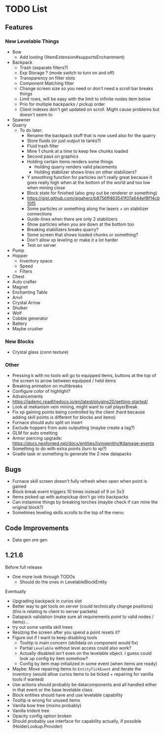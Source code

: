 # TODO List
## Features
### New Levelable Things
- Bow
  - Add looting (IItemExtension#supportsEnchantment)
- Backpack
  - Trash (separate filters?)
  - Exp Storage ? (mode switch to turn on and off)
  - Transparency on filter slots
  - Component Matching filter
  - Change screen size so you need or don't need a scroll bar breaks things
  - Limit rows, will be easy with the limit to infinite nodes item below
  - Prio for multiple backpacks / pickup order
  - Client indexes don't get updated on scroll. Might cause problems but doesn't seem to
- Spawner
- Quarry
  - To do later:
    - Rename the backpack stuff that is now used also for the quarry
    - Store fluids (or just output to tanks?)
    - Fluid trash filter
    - Mine 1 chunk at a time to keep few chunks loaded
    - Second pass on graphics
    - Holding certain items renders some things
      - Holding quarry renders valid placements
      - Holding stabilizer shows lines on other stabilizers?
    - Y smoothing function for particles isn't really great because it goes really high when at the bottom of the world and too low when mining close
    - Block state for finished (also grey out be renderer or something)
    - https://gist.github.com/gigaherz/b8756ff463541f07a644ef8f14cb10f5
    - Some particles or something along the lasers + on stabilizer connections
    - Guide-lines when there are only 2 stabilizers
    - Show particles when you are down at the bottom too
    - Breaking stabilizers breaks quarry?
    - Some screen that shows loaded chunks or something?
    - Don't allow xp leveling or make it a lot harder
    - Test on server
- Pump
- Hopper
  - Inventory space
  - Speed
  - Filters
- Chest
- Auto crafter
- Magnet
- Enchanting Table
- Anvil
- Crystal Arrow
- Shulker
- Wolf
- Cobble generator
- Battery
- Maybe crusher

### New Blocks
- Crystal glass (conn texture)

### Other
- Pressing k with no tools will go to equipped items, buttons at the top of the screen to arrow between equipped / held items
- Breaking animation on multibreaks
- Configure color of highlight?
- Advancements
- https://jademc.readthedocs.io/en/latest/plugins20/getting-started/
- Look at mekanism vein mining, might want to call playerBreak.
- Fix xp gaining points being controlled by the client (hard because adding skill points is different for blocks and items)
- Furnace should auto split on insert
- Exclude hoppers from auto outputting (maybe create a tag?)
- GLM for auto smelting
- Armor piercing upgrade: https://docs.neoforged.net/docs/entities/livingentity/#damage-events
- Something to do with extra points (turn to xp?)
- Gradle task or something to generate the 2 new datapacks

## Bugs
- Furnace skill screen doesn't fully refresh when open when point is gained
- Block break event triggers 10 times instead of 9 on 3x3
- Items picked up with autopickup don't go into backpacks
- Can instamine things by breaking torches (maybe check if can mine the original block?)
- Sometimes leveling skills scrolls to the top of the menu

## Code Improvements
- Data gen ore gen

## 1.21.6
Before full release
- One more look through TODOs
  - Should do the ones in LevelableBlockEntity

Eventually
- Upgrading backpack in curios slot
- Better way to get tools on server (could technically change positions) (this is relating to client to server packets)
- Datapack validation (make sure all requirements point to valid nodes / items)...
- try out some vanilla skill trees
- Resizing the screen after you spend a point resets it?
- Figure out if I want to keep disabling tools
  - Tooltip is main concern (skilldata on component would fix)
  - Partial `Levelable` without level access could also work?
  - Actually disabled isn't even on the levelable object. I guess could look up config by item somehow?
  - Config by item map initialized in some event (when items are ready)
- Maybe: Move repairing items to `EntityTickEvent` and iterate the inventory (would allow curios items to be ticked + repairing for vanilla tools if wanted)
- Use actions should probably be datacomponents and all handled either in that event or the base levelable class
- Block entities should have and use levelable capability
- Tooltip is wrong for unused items
- Vanilla bow tree (mixins probably)
- Vanilla trident tree
- Opacity config option broken
- Should probably use interface for capability actually, if possible (HolderLookup.Provider)